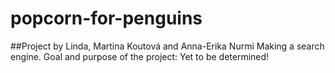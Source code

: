# popcorn-for-penguins
##Project by Linda, Martina Koutová and Anna-Erika Nurmi
Making a search engine.
Goal and purpose of the project: Yet to be determined!
